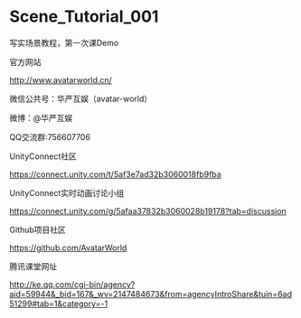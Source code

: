 # Scene_Tutorial_001
写实场景教程，第一次课Demo


官方网站

http://www.avatarworld.cn/

微信公共号：华严互娱（avatar-world）

微博：@华严互娱

QQ交流群:756607706

UnityConnect社区

https://connect.unity.com/t/5af3e7ad32b3060018fb9fba

UnityConnect实时动画讨论小组

https://connect.unity.com/g/5afaa37832b3060028b19178?tab=discussion

Github项目社区

https://github.com/AvatarWorld

腾讯课堂网址

http://ke.qq.com/cgi-bin/agency?aid=59944&_bid=167&_wv=2147484673&from=agencyIntroShare&tuin=6ad51299#tab=1&category=-1
